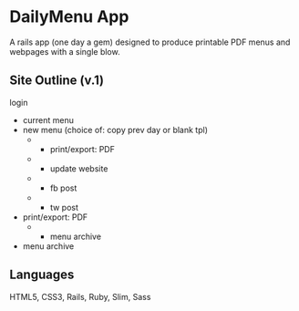 # DailyMenu App
A rails app (one day a gem) designed to produce printable PDF menus and webpages with a single blow.

## Site Outline (v.1)
 login
  * current menu
  * new menu (choice of: copy prev day or blank tpl)
    - * print/export: PDF
    - * update website
    - * fb post
    - * tw post
  * print/export: PDF
    - * menu archive
  * menu archive

## Languages
 HTML5, CSS3, Rails, Ruby, Slim, Sass
 
 
